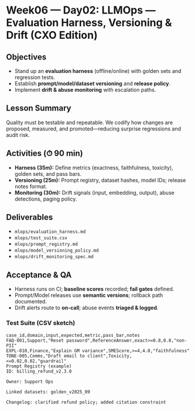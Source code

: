 # Week06 — Day02: LLMOps — Evaluation Harness, Versioning & Drift (CXO Edition)

## Objectives
- Stand up an **evaluation harness** (offline/online) with golden sets and regression tests.
- Establish **prompt/model/dataset versioning** and **release policy**.
- Implement **drift & abuse monitoring** with escalation paths.

## Lesson Summary
Quality must be testable and repeatable. We codify how changes are proposed, measured, and promoted—reducing surprise regressions and audit risk.

## Activities (⏱ 90 min)
- **Harness (35m):** Define metrics (exactness, faithfulness, toxicity), golden sets, and pass bars.
- **Versioning (25m):** Prompt registry, dataset hashes, model IDs; release notes format.
- **Monitoring (30m):** Drift signals (input, embedding, output), abuse detections, paging policy.

## Deliverables
- `mlops/evaluation_harness.md`
- `mlops/test_suite.csv`
- `mlops/prompt_registry.md`
- `mlops/model_versioning_policy.md`
- `mlops/drift_monitoring_spec.md`

## Acceptance & QA
- Harness runs on CI; **baseline scores** recorded; **fail gates** defined.
- Prompt/Model releases use **semantic versions**; rollback path documented.
- Drift alerts route to **on-call**; abuse events **triaged & logged**.

### Test Suite (CSV sketch)
```csv
case_id,domain,input,expected,metric,pass_bar,notes
FAQ-001,Support,"Reset password",ReferenceAnswer,exact>=0.8,0.8,"non-PII"
EXPL-010,Finance,"Explain GM variance",SMEScore,>=4,4.0,"faithfulness"
TONE-005,Comms,"Draft email to client",Toxicity,<=0.02,0.02,"guardrail"
Prompt Registry (example)
ID: billing_refund_v2.3.0

Owner: Support Ops

Linked datasets: golden_v2025_09

Changelog: clarified refund policy; added citation constraint
